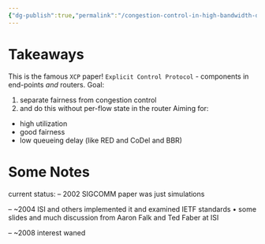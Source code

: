 ```yaml
---
{"dg-publish":true,"permalink":"/congestion-control-in-high-bandwidth-delay-nets-xcp/","tags":["PaperReview","CSCI651Papers","ComputerNetworks"]}
---
```


# Takeaways

This is the famous `XCP` paper! `Explicit Control Protocol` - components in end-points _and_ routers. 
Goal: 
1. separate fairness from congestion control
2. and do this without per-flow state in the router
Aiming for:
- high utilization
- good fairness
- low queueing delay (like RED and CoDel and BBR)

# Some Notes
current status:
– 2002 SIGCOMM paper was just simulations

– ~2004 ISI and others implemented it and examined IETF standards
• some slides and much discussion from Aaron Falk and Ted Faber at ISI

– ~2008 interest waned
